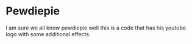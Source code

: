 # Pewdiepie
I am sure we all know pewdiepie well this is a code that has his youtube logo with some additional effects.
